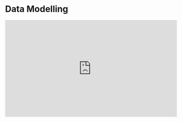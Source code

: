 # Data Modelling

<iframe width="560" height="315" src="https://www.youtube.com/embed/Ce3K2NuZMtY" title="YouTube video player" frameborder="0" allow="accelerometer; autoplay; clipboard-write; encrypted-media; gyroscope; picture-in-picture" allowfullscreen></iframe>